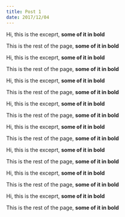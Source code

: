 ```yaml
---
title: Post 1
date: 2017/12/04
---
```

Hi, this is the exceprt, <strong>some of it in bold</strong>

This is the rest of the page, <strong>some of it in bold</strong>

Hi, this is the exceprt, <strong>some of it in bold</strong>

This is the rest of the page, <strong>some of it in bold</strong>

Hi, this is the exceprt, <strong>some of it in bold</strong>

This is the rest of the page, <strong>some of it in bold</strong>

Hi, this is the exceprt, <strong>some of it in bold</strong>

This is the rest of the page, <strong>some of it in bold</strong>

Hi, this is the exceprt, <strong>some of it in bold</strong>

This is the rest of the page, <strong>some of it in bold</strong>

Hi, this is the exceprt, <strong>some of it in bold</strong>

This is the rest of the page, <strong>some of it in bold</strong>

Hi, this is the exceprt, <strong>some of it in bold</strong>

This is the rest of the page, <strong>some of it in bold</strong>

Hi, this is the exceprt, <strong>some of it in bold</strong>

This is the rest of the page, <strong>some of it in bold</strong>
